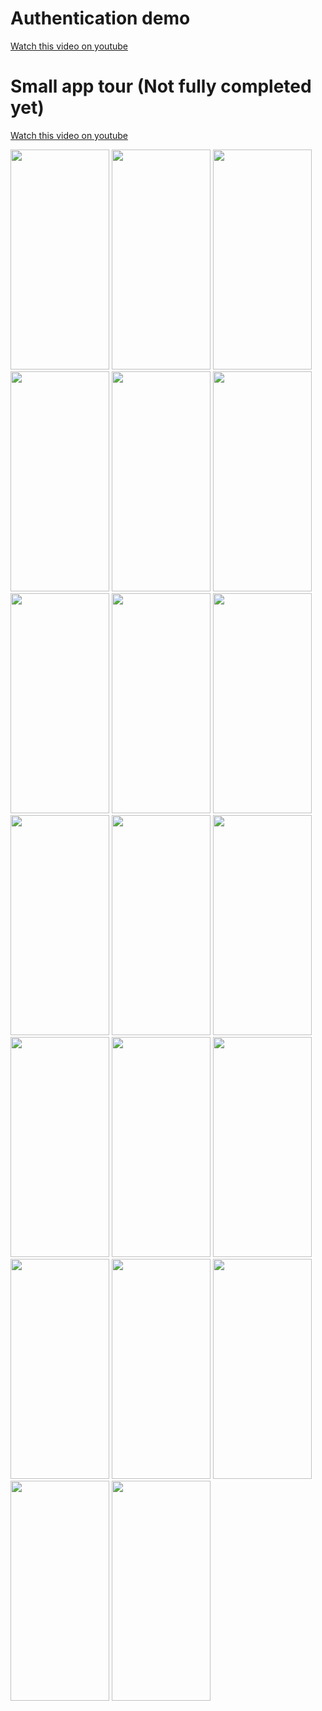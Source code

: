 # Authentication demo
[Watch this video on youtube](https://youtube.com/shorts/7cn1le6hliM?feature=share)

# Small app tour (Not fully completed yet)
[Watch this video on youtube](https://youtu.be/22xSMe0UuDE)

<img src="https://github.com/user-attachments/assets/442997eb-6062-4fa9-a637-b01c173c6520" width="158" height="352">
<img src="https://github.com/user-attachments/assets/0453e911-b02c-4578-83b8-c8f08f3fb099" width="158" height="352">
<img src="https://github.com/user-attachments/assets/57ef93d2-668a-4b8f-b229-4f68ced68075" width="158" height="352">
<img src="https://github.com/user-attachments/assets/7360fbe2-c618-4a7c-9fea-88b9704c62e8" width="158" height="352">
<img src="https://github.com/user-attachments/assets/c0bb7275-dba8-4b01-ad33-da8d83804a70" width="158" height="352">
<img src="https://github.com/user-attachments/assets/7ef72874-03b9-4632-8d98-9b3f53432a6d" width="158" height="352">
<img src="https://github.com/user-attachments/assets/85efd63c-67b6-4201-9700-bcbbe87fb51b" width="158" height="352">
<img src="https://github.com/user-attachments/assets/ede3c20f-e05a-4612-81fd-d0667d26b010" width="158" height="352">
<img src="https://github.com/user-attachments/assets/8e48b9da-5bd7-47d2-b021-389821e25352" width="158" height="352">
<img src="https://github.com/user-attachments/assets/f8f4cf5c-9779-47c6-a2a8-4be9a9c5fe56" width="158" height="352">
<img src="https://github.com/user-attachments/assets/86139cff-f301-46b4-beba-b7df0c071ffc" width="158" height="352">
<img src="https://github.com/user-attachments/assets/2718aacf-424d-4adb-8260-eeb0dd5c0616" width="158" height="352">
<img src="https://github.com/user-attachments/assets/27776d66-92ef-42e8-a720-0e7930fe65bd" width="158" height="352">
<img src="https://github.com/user-attachments/assets/ee5ca075-e98c-4b55-8f67-10902c82e87e" width="158" height="352">
<img src="https://github.com/user-attachments/assets/399900c5-5abe-4144-83b5-ca20f65e2557" width="158" height="352">
<img src="https://github.com/user-attachments/assets/8f5cacce-a7c6-44aa-ad80-ac54242b995f" width="158" height="352">
<img src="https://github.com/user-attachments/assets/6c03881a-4674-4f27-887a-af6aa5c3d3b4" width="158" height="352">
<img src="https://github.com/user-attachments/assets/59c85fb3-369c-4b15-9628-db02adb9e492" width="158" height="352">
<img src="https://github.com/user-attachments/assets/e9c3088d-cae3-45e6-ac36-34a6b386c6a2" width="158" height="352">
<img src="https://github.com/user-attachments/assets/a52ca4ee-1f17-4e9e-b451-f44a52745f3b" width="158" height="352">
